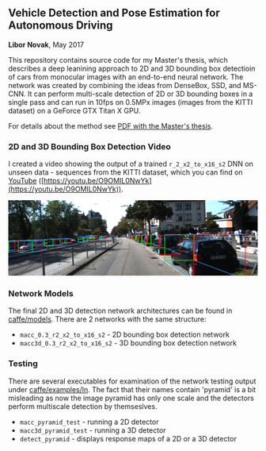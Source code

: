 Vehicle Detection and Pose Estimation for Autonomous Driving
------------------------------------------------------------
**Libor Novak**, May 2017

This repository contains source code for my Master's thesis, which describes a deep leanining approach to 2D and 3D bounding box detectioin of cars from monocular images with an end-to-end neural network. The network was created by combining the ideas from DenseBox, SSD, and MS-CNN. It can perform multi-scale detection of 2D or 3D bounding boxes in a single pass and can run in 10fps on 0.5MPx images (images from the KITTI dataset) on a GeForce GTX Titan X GPU.

For details about the method see [PDF with the Master's thesis](https://github.com/libornovax/libornovax.github.io/blob/master/files/master_thesis.pdf).


### 2D and 3D Bounding Box Detection Video
I created a video showing the output of a trained `r_2_x2_to_x16_s2` DNN on unseen data - sequences from the KITTI dataset, which you can find on [YouTube](https://youtu.be/O9OMIL0NwYk) ([https://youtu.be/O9OMIL0NwYk](https://youtu.be/O9OMIL0NwYk)).

[![YouTube video with detections](mockup.png)](https://youtu.be/O9OMIL0NwYk)

### Network Models
The final 2D and 3D detection network architectures can be found in [caffe/models](caffe/models). There are 2 networks with the same structure:
  * `macc_0.3_r2_x2_to_x16_s2` - 2D bounding box detection network
  * `macc3d_0.3_r2_x2_to_x16_s2` - 3D bounding box detection network

### Testing
There are several executables for examination of the network testing output under [caffe/examples/ln](caffe/examples/ln). The fact that their names contain 'pyramid' is a bit misleading as now the image pyramid has only one scale and the detectors perform multiscale detection by themseslves.
  * `macc_pyramid_test` - running a 2D detector
  * `macc3d_pyramid_test` - running a 3D detector
  * `detect_pyramid` - displays response maps of a 2D or a 3D detector
